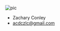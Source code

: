 ![pic](https://avatars3.githubusercontent.com/u/21322544?v=3&u=75243a69e5cdf5726cfd04d3b69acd5300d6b4f6&s=200)
- Zachary Conley
- acdczlc@gmail.com

